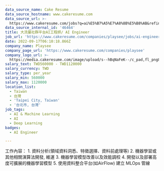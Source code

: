 ```yaml
---
data_source_name: Cake Resume
data_source_hostname: www.cakeresume.com
data_source_url: >-
  https://www.cakeresume.com/jobs?q=ai%E5%B7%A5%E7%A8%8B%E5%B8%AB&refinementList%5Blang_[…]y_type%5D=per_year&range%5Bsalary_range%5D%5Bmin%5D=1000000
data_source_internal_id: '46464'
title: 大流量社群平台AI工程師/ AI Engineer
job_url: 'https://www.cakeresume.com/companies/playsee/jobs/ai-engineer-ai-engineer'
date: 2022-09-17T06:10:18.866Z
company_name: Playsee
company_page_url: 'https://www.cakeresume.com/companies/playsee'
company_logo_url: >-
  https://media.cakeresume.com/image/upload/s--hBqNaFeK--/c_pad,fl_png8,h_200,w_200/v1662550102/zu1cnzpjs3xxtuknddzi.png
salary_text: TWD560000 - TWD1120000
salary_currency: TWD
salary_type: per_year
salary_min: 560000
salary_max: 1120000
location_list:
  - Taiwan
  - 台灣
  - 'Taipei City, Taiwan'
  - '台北市, 台灣'
job_tags:
  - AI & Machine Learning
  - AI
  - Deep Learning
badges:
  - AI Engineer

---
```


工作內容： 1. 資料分析(領域資料洞悉、特徵選擇、資料前處理等) 2. 機器學習或其他相關演算法開發, 維運 3. 機器學習模型改善以及效能調校 4. 開發以及部署高度可擴展的機器學習模型 5. 使用資料整合平台(如AirFlow) 建立 MLOps 管線